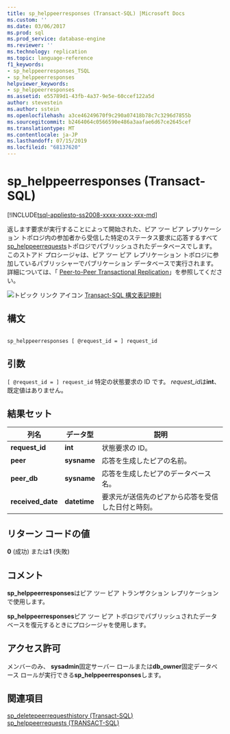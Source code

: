 ```yaml
---
title: sp_helppeerresponses (Transact-SQL) |Microsoft Docs
ms.custom: ''
ms.date: 03/06/2017
ms.prod: sql
ms.prod_service: database-engine
ms.reviewer: ''
ms.technology: replication
ms.topic: language-reference
f1_keywords:
- sp_helppeerresponses_TSQL
- sp_helppeerresponses
helpviewer_keywords:
- sp_helppeerresponses
ms.assetid: e55789d1-43fb-4a37-9e5e-60ccef122a5d
author: stevestein
ms.author: sstein
ms.openlocfilehash: a3ce46249670f9c290a07418b78c7c3296d7855b
ms.sourcegitcommit: b2464064c0566590e486a3aafae6d67ce2645cef
ms.translationtype: MT
ms.contentlocale: ja-JP
ms.lasthandoff: 07/15/2019
ms.locfileid: "68137620"
---
```

# <a name="sp_helppeerresponses-transact-sql"></a>sp_helppeerresponses (Transact-SQL)
[!INCLUDE[tsql-appliesto-ss2008-xxxx-xxxx-xxx-md](../../includes/tsql-appliesto-ss2008-xxxx-xxxx-xxx-md.md)]

  返します要求が実行することによって開始された、ピア ツー ピア レプリケーション トポロジ内の参加者から受信した特定のステータス要求に応答するすべて[sp_helppeerrequests](../../relational-databases/system-stored-procedures/sp-requestpeerresponse-transact-sql.md)トポロジでパブリッシュされたデータベースでします。 このストアド プロシージャは、ピア ツー ピア レプリケーション トポロジに参加しているパブリッシャーでパブリケーション データベースで実行されます。 詳細については、「 [Peer-to-Peer Transactional Replication](../../relational-databases/replication/transactional/peer-to-peer-transactional-replication.md)」を参照してください。  
  
 ![トピック リンク アイコン](../../database-engine/configure-windows/media/topic-link.gif "トピック リンク アイコン") [Transact-SQL 構文表記規則](../../t-sql/language-elements/transact-sql-syntax-conventions-transact-sql.md)  
  
## <a name="syntax"></a>構文  
  
```  
  
sp_helppeerresponses [ @request_id = ] request_id  
```  
  
## <a name="arguments"></a>引数  
`[ @request_id = ] request_id` 特定の状態要求の ID です。 *request_id*は**int**、既定値はありません。  
  
## <a name="result-sets"></a>結果セット  
  
|列名|データ型|説明|  
|-----------------|---------------|-----------------|  
|**request_id**|**int**|状態要求の ID。|  
|**peer**|**sysname**|応答を生成したピアの名前。|  
|**peer_db**|**sysname**|応答を生成したピアのデータベース名。|  
|**received_date**|**datetime**|要求元が送信先のピアから応答を受信した日付と時刻。|  
  
## <a name="return-code-values"></a>リターン コードの値  
 **0** (成功) または**1** (失敗)  
  
## <a name="remarks"></a>コメント  
 **sp_helppeerresponses**はピア ツー ピア トランザクション レプリケーションで使用します。  
  
 **sp_helppeerresponses**ピア ツー ピア トポロジでパブリッシュされたデータベースを復元するときにプロシージャを使用します。  
  
## <a name="permissions"></a>アクセス許可  
 メンバーのみ、 **sysadmin**固定サーバー ロールまたは**db_owner**固定データベース ロールが実行できる**sp_helppeerresponses**します。  
  
## <a name="see-also"></a>関連項目  
 [sp_deletepeerrequesthistory &#40;Transact-SQL&#41;](../../relational-databases/system-stored-procedures/sp-deletepeerrequesthistory-transact-sql.md)   
 [sp_helppeerrequests &#40;TRANSACT-SQL&#41;](../../relational-databases/system-stored-procedures/sp-helppeerrequests-transact-sql.md)  
  
  
